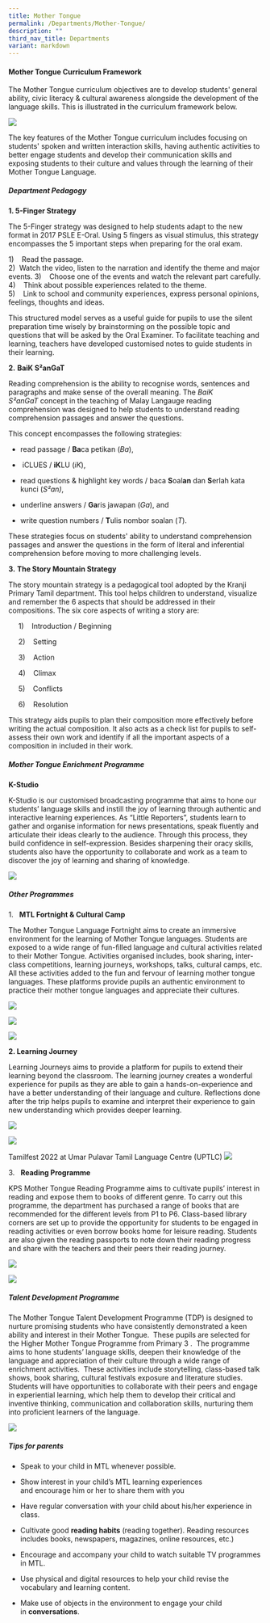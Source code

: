 ```yaml
---
title: Mother Tongue
permalink: /Departments/Mother-Tongue/
description: ""
third_nav_title: Departments
variant: markdown
---
```

#### **Mother Tongue Curriculum Framework**

  

The Mother Tongue curriculum objectives are to develop students' general ability, civic literacy &amp; cultural awareness alongside the development of the language skills. This is illustrated in the curriculum framework below.&nbsp;

![](/images/Our%20Curriculum/Departments/Mother%20Tongue/M1.png)  

The key features of the Mother Tongue curriculum includes focusing on students' spoken and written interaction skills, having authentic activities to better engage students and develop their communication skills and exposing students to their culture and values through the learning of their Mother Tongue Language.&nbsp;

  

##### **Department Pedagogy**

**1\. 5-Finger Strategy**

The 5-Finger strategy was designed to help students adapt to the new format in 2017 PSLE E-Oral. Using 5 fingers as visual stimulus, this strategy encompasses the 5 important steps when preparing for the oral exam.

 1)&nbsp;&nbsp;&nbsp;&nbsp;Read the passage.<br>
 2)&nbsp;  Watch the video, listen to the narration and identify the theme and major events.
 3)&nbsp;&nbsp;&nbsp;&nbsp;Choose one of the events and watch the relevant part carefully.<br>
 4)&nbsp;&nbsp;&nbsp;&nbsp;Think about possible experiences related to the theme.<br>
 5)&nbsp;&nbsp;&nbsp;&nbsp;Link to school and community experiences, express personal opinions,
				 feelings, thoughts and ideas.

This structured model serves as a useful guide for pupils to use the silent preparation time wisely by brainstorming on the possible topic and questions that will be asked by the Oral Examiner. To facilitate teaching and learning, teachers have developed customised notes to guide students in their learning.

**2.**&nbsp;**BaiK S²anGaT**

Reading comprehension is the ability to recognise words, sentences and paragraphs and make sense of the overall meaning. The&nbsp;_BaiK S²anGaT_&nbsp;concept in the teaching of Malay Langauge reading comprehension was designed to help students to understand reading comprehension passages and answer the questions.

This concept encompasses the following strategies:

* read passage /&nbsp;**Ba**ca petikan (_Ba_),

* &nbsp;iCLUES /&nbsp;**iK**LU (_iK_),

* read questions &amp; highlight key words / baca&nbsp;**S**oal**an**&nbsp;dan&nbsp;**S**erlah kata kunci (_S²an)_,

* underline answers /&nbsp;**Ga**ris jawapan (_Ga_), and

* write question numbers /&nbsp;**T**ulis nombor soalan (_T_).

  

These strategies&nbsp;focus on students' ability to understand comprehension passages and answer the questions in the form of literal and inferential comprehension before moving to more challenging levels.

**3.**&nbsp;**The Story Mountain Strategy**

The story mountain strategy is a pedagogical tool adopted by the Kranji Primary Tamil department. This tool helps children to understand, visualize and remember the 6 aspects that should be addressed in their compositions. The six core aspects of writing a story are:

&nbsp; &nbsp; &nbsp;1)&nbsp;&nbsp;&nbsp;&nbsp;Introduction / Beginning

&nbsp; &nbsp; &nbsp;2)&nbsp;&nbsp;&nbsp;&nbsp;Setting

&nbsp; &nbsp; &nbsp;3)&nbsp;&nbsp;&nbsp;&nbsp;Action

&nbsp; &nbsp; &nbsp;4)&nbsp;&nbsp;&nbsp;&nbsp;Climax

&nbsp; &nbsp; &nbsp;5)&nbsp;&nbsp;&nbsp;&nbsp;Conflicts

&nbsp; &nbsp; &nbsp;6)&nbsp;&nbsp;&nbsp;&nbsp;Resolution

This strategy aids pupils to plan their composition more effectively before writing the actual composition. It also acts as a check list for pupils to self-assess their own work and identify if all the important aspects of a composition in included in their work.&nbsp;

##### **Mother Tongue Enrichment Programme**

  
**K-Studio**  

K-Studio is our customised broadcasting programme that aims to hone our students’ language skills and instill the joy of learning through authentic and interactive learning experiences. As “Little Reporters”, students learn to gather and organise information for news presentations, speak fluently and articulate their ideas clearly to the audience. Through this process, they build confidence in self-expression. Besides sharpening their oracy skills, students also have the opportunity to collaborate and work as a team to discover the joy of learning and sharing of knowledge.&nbsp;

![](/images/Our%20Curriculum/Departments/Mother%20Tongue/k-studio1.jpg)

##### **Other Programmes**

  

1.&nbsp;&nbsp;&nbsp;**MTL Fortnight &amp; Cultural Camp**

  

The Mother Tongue Language Fortnight aims to create an immersive environment for the learning of Mother Tongue languages. Students are exposed to a wide range of fun-filled language and cultural activities related to their Mother Tongue. Activities organised includes, book sharing, inter-class competitions, learning journeys, workshops, talks, cultural camps, etc. All these activities added to the fun and fervour of learning mother tongue languages. These platforms provide pupils an authentic environment to practice their mother tongue languages and appreciate their cultures.

![](/images/Our%20Curriculum/Departments/Mother%20Tongue/MTL_CL_2024.png)

![](/images/Our%20Curriculum/Departments/Mother%20Tongue/MTL_ML_2024.png)

![](/images/Our%20Curriculum/Departments/Mother%20Tongue/MTL_TL_2024.png)




**2. Learning Journey**

  

Learning Journeys aims to provide a platform for pupils to extend their learning beyond the classroom. The learning journey creates a wonderful experience for pupils as they are able to gain a hands-on-experience and have a better understanding of their language and culture. Reflections done after the trip helps pupils to examine and interpret their experience to gain new understanding which provides deeper learning.  

![](/images/Our%20Curriculum/Departments/Mother%20Tongue/MTL_P3_Learning_Journey_2024.png)

![](/images/Our%20Curriculum/Departments/Mother%20Tongue/MTL_P3_Learning_Journey_2_2024.png)



Tamilfest 2022 at Umar Pulavar Tamil Language Centre (UPTLC)
![](/images/Our%20Curriculum/Departments/Mother%20Tongue/tamillang_lj.png)


3.&nbsp;&nbsp;&nbsp;**Reading Programme**

  

KPS Mother Tongue Reading Programme aims to cultivate pupils’ interest in reading and expose them to books of different genre. To carry out this programme, the department has purchased a range of books that are recommended for the different levels from P1 to P6. Class-based library corners are set up to provide the opportunity for students to be engaged in reading activities or even borrow books home for leisure reading. Students are also given the reading passports to note down their reading progress and share with the teachers and their peers their reading journey.&nbsp;

![](/images/Our%20Curriculum/Departments/Mother%20Tongue/MTL_Reading_Programme_2024.png)

![](/images/Our%20Curriculum/Departments/Mother%20Tongue/MTL_Reading_Programme_at_library_2024.png)


  

##### **Talent Development Programme**

The Mother Tongue Talent Development Programme (TDP) is designed to nurture promising students who have consistently demonstrated a keen ability and interest in their Mother Tongue.&nbsp; These pupils are selected for the Higher Mother Tongue Programme from Primary 3 .&nbsp; The programme aims to hone students’ language skills, deepen their knowledge of the language and appreciation of their culture through a wide range of enrichment activities.&nbsp; These activities include storytelling, class-based talk shows, book sharing, cultural festivals exposure and literature studies.&nbsp; Students will have opportunities to collaborate with their peers and engage in experiential learning, which help them to develop their critical and inventive thinking, communication and collaboration skills, nurturing them into proficient learners of the language.  

![](/images/Our%20Curriculum/Departments/Mother%20Tongue/M17.png)

##### **Tips for parents**

* Speak to your child in MTL whenever possible.

* Show interest in your child’s MTL learning experiences and&nbsp;encourage&nbsp;him or her to&nbsp;share&nbsp;them with you

* Have regular conversation with your child about his/her experience in class.

* Cultivate good&nbsp;**reading habits**&nbsp;(reading together). Reading resources includes books, newspapers, magazines, online&nbsp;resources, etc.)

* Encourage and accompany your child to watch suitable TV programmes in MTL.

* Use physical and digital resources to help your child revise the vocabulary and learning content.

* Make use of objects in the environment to engage your child in&nbsp;**conversations**.